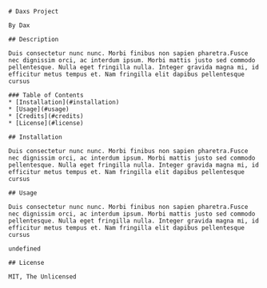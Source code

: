
    # Daxs Project

    By Dax

    ## Description 

    Duis consectetur nunc nunc. Morbi finibus non sapien pharetra.Fusce nec dignissim orci, ac interdum ipsum. Morbi mattis justo sed commodo pellentesque. Nulla eget fringilla nulla. Integer gravida magna mi, id efficitur metus tempus et. Nam fringilla elit dapibus pellentesque cursus

    ### Table of Contents
    * [Installation](#installation)
    * [Usage](#usage)
    * [Credits](#credits)
    * [License](#license)   

    ## Installation

    Duis consectetur nunc nunc. Morbi finibus non sapien pharetra.Fusce nec dignissim orci, ac interdum ipsum. Morbi mattis justo sed commodo pellentesque. Nulla eget fringilla nulla. Integer gravida magna mi, id efficitur metus tempus et. Nam fringilla elit dapibus pellentesque cursus

    ## Usage

    Duis consectetur nunc nunc. Morbi finibus non sapien pharetra.Fusce nec dignissim orci, ac interdum ipsum. Morbi mattis justo sed commodo pellentesque. Nulla eget fringilla nulla. Integer gravida magna mi, id efficitur metus tempus et. Nam fringilla elit dapibus pellentesque cursus

    undefined

    ## License

    MIT, The Unlicensed

    